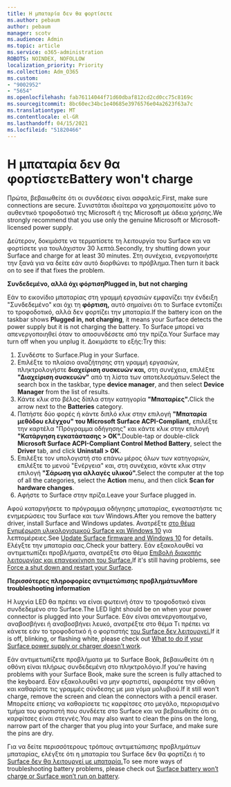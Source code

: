 ```yaml
---
title: Η μπαταρία δεν θα φορτίσετε
ms.author: pebaum
author: pebaum
manager: scotv
ms.audience: Admin
ms.topic: article
ms.service: o365-administration
ROBOTS: NOINDEX, NOFOLLOW
localization_priority: Priority
ms.collection: Adm_O365
ms.custom:
- "9002952"
- "5654"
ms.openlocfilehash: fab76114044f71d60dbaf812cd2cd0cc75c8169c
ms.sourcegitcommit: 8bc60ec34bc1e40685e3976576e04a2623f63a7c
ms.translationtype: MT
ms.contentlocale: el-GR
ms.lasthandoff: 04/15/2021
ms.locfileid: "51820466"
---
```

# <a name="battery-wont-charge"></a><span data-ttu-id="e57e0-102">Η μπαταρία δεν θα φορτίσετε</span><span class="sxs-lookup"><span data-stu-id="e57e0-102">Battery won't charge</span></span>

<span data-ttu-id="e57e0-103">Πρώτα, βεβαιωθείτε ότι οι συνδέσεις είναι ασφαλείς.</span><span class="sxs-lookup"><span data-stu-id="e57e0-103">First, make sure connections are secure.</span></span> <span data-ttu-id="e57e0-104">Συνιστάται ιδιαίτερα να χρησιμοποιείτε μόνο το αυθεντικό τροφοδοτικό της Microsoft ή της Microsoft με άδεια χρήσης.</span><span class="sxs-lookup"><span data-stu-id="e57e0-104">We strongly recommend that you use only the genuine Microsoft or Microsoft-licensed power supply.</span></span>

<span data-ttu-id="e57e0-105">Δεύτερον, δοκιμάστε να τερματίσετε τη λειτουργία του Surface και να φορτίσετε για τουλάχιστον 30 λεπτά.</span><span class="sxs-lookup"><span data-stu-id="e57e0-105">Secondly, try shutting down your Surface and charge for at least 30 minutes.</span></span> <span data-ttu-id="e57e0-106">Στη συνέχεια, ενεργοποιήστε την ξανά για να δείτε εάν αυτό διορθώνει το πρόβλημα.</span><span class="sxs-lookup"><span data-stu-id="e57e0-106">Then turn it back on to see if that fixes the problem.</span></span>

<span data-ttu-id="e57e0-107">**Συνδεδεμένο, αλλά όχι φόρτιση**</span><span class="sxs-lookup"><span data-stu-id="e57e0-107">**Plugged in, but not charging**</span></span>

<span data-ttu-id="e57e0-108">Εάν το εικονίδιο μπαταρίας στη γραμμή εργασιών εμφανίζει την ένδειξη "Συνδεδεμένο" και όχι τη **φόρτιση,** αυτό σημαίνει ότι το Surface εντοπίζει το τροφοδοτικό, αλλά δεν φορτίζει την μπαταρία.</span><span class="sxs-lookup"><span data-stu-id="e57e0-108">If the battery icon on the taskbar shows **Plugged in, not charging**, it means your Surface detects the power supply but it is not charging the battery.</span></span> <span data-ttu-id="e57e0-109">Το Surface μπορεί να απενεργοποιηθεί όταν το αποσυνδέσετε από την πρίζα.</span><span class="sxs-lookup"><span data-stu-id="e57e0-109">Your Surface may turn off when you unplug it.</span></span> <span data-ttu-id="e57e0-110">Δοκιμάστε το εξής:</span><span class="sxs-lookup"><span data-stu-id="e57e0-110">Try this:</span></span>

1. <span data-ttu-id="e57e0-111">Συνδέστε το Surface.</span><span class="sxs-lookup"><span data-stu-id="e57e0-111">Plug in your Surface.</span></span>
2. <span data-ttu-id="e57e0-112">Επιλέξτε το πλαίσιο αναζήτησης στη γραμμή εργασιών, πληκτρολογήστε **διαχείριση συσκευών και,** στη συνέχεια, επιλέξτε **"Διαχείριση συσκευών"** από τη λίστα των αποτελεσμάτων.</span><span class="sxs-lookup"><span data-stu-id="e57e0-112">Select the search box in the taskbar, type **device manager**, and then select **Device Manager** from the list of results.</span></span>
3. <span data-ttu-id="e57e0-113">Κάντε κλικ στο βέλος δίπλα στην κατηγορία **"Μπαταρίες".**</span><span class="sxs-lookup"><span data-stu-id="e57e0-113">Click the arrow next to the **Batteries** category.</span></span>
4. <span data-ttu-id="e57e0-114">Πατήστε δύο φορές ή κάντε διπλό κλικ στην επιλογή  **"Μπαταρία μεθόδου ελέγχου" του Microsoft Surface ACPI-Compliant,** επιλέξτε την καρτέλα "Πρόγραμμα οδήγησης" και κάντε κλικ στην επιλογή **"Κατάργηση εγκατάστασης > OK".**</span><span class="sxs-lookup"><span data-stu-id="e57e0-114">Double-tap or double-click **Microsoft Surface ACPI-Compliant Control Method Battery**, select the **Driver** tab, and click **Uninstall > OK**.</span></span>
5. <span data-ttu-id="e57e0-115">Επιλέξτε τον υπολογιστή στο επάνω μέρος όλων  των κατηγοριών, επιλέξτε το μενού "Ενέργεια" και, στη συνέχεια, κάντε κλικ στην επιλογή **"Σάρωση για αλλαγές υλικού".**</span><span class="sxs-lookup"><span data-stu-id="e57e0-115">Select the computer at the top of all the categories, select the **Action** menu, and then click **Scan for hardware changes**.</span></span>
6. <span data-ttu-id="e57e0-116">Αφήστε το Surface στην πρίζα.</span><span class="sxs-lookup"><span data-stu-id="e57e0-116">Leave your Surface plugged in.</span></span>

<span data-ttu-id="e57e0-117">Αφού καταργήσετε το πρόγραμμα οδήγησης μπαταρίας, εγκαταστήστε τις ενημερώσεις του Surface και των Windows.</span><span class="sxs-lookup"><span data-stu-id="e57e0-117">After you remove the battery driver, install Surface and Windows updates.</span></span> <span data-ttu-id="e57e0-118">Ανατρέξτε [στο θέμα Ενημέρωση υλικολογισμικού Surface και Windows 10](https://support.microsoft.com/help/4023505) για λεπτομέρειες.</span><span class="sxs-lookup"><span data-stu-id="e57e0-118">See [Update Surface firmware and Windows 10](https://support.microsoft.com/help/4023505) for details.</span></span> <span data-ttu-id="e57e0-119">Ελέγξτε την μπαταρία σας.</span><span class="sxs-lookup"><span data-stu-id="e57e0-119">Check your battery.</span></span> <span data-ttu-id="e57e0-120">Εάν εξακολουθεί να αντιμετωπίζει προβλήματα, ανατρέξτε στο θέμα [Επιβολή διακοπής λειτουργίας και επανεκκίνηση του Surface.](https://support.microsoft.com/help/4036280/surface-force-a-shut-down-and-restart-your-surface)</span><span class="sxs-lookup"><span data-stu-id="e57e0-120">If it's still having problems, see [Force a shut down and restart your Surface](https://support.microsoft.com/help/4036280/surface-force-a-shut-down-and-restart-your-surface).</span></span>

<span data-ttu-id="e57e0-121">**Περισσότερες πληροφορίες αντιμετώπισης προβλημάτων**</span><span class="sxs-lookup"><span data-stu-id="e57e0-121">**More troubleshooting information**</span></span>

<span data-ttu-id="e57e0-122">Η λυχνία LED θα πρέπει να είναι φωτεινή όταν το τροφοδοτικό είναι συνδεδεμένο στο Surface.</span><span class="sxs-lookup"><span data-stu-id="e57e0-122">The LED light should be on when your power connector is plugged into your Surface.</span></span> <span data-ttu-id="e57e0-123">Εάν είναι απενεργοποιημένο, αναβοσβήνει ή αναβοσβήνει λευκό, ανατρέξτε στο θέμα Τι πρέπει να κάνετε εάν το τροφοδοτικό ή ο φορτιστής [του Surface δεν λειτουργεί.](https://support.microsoft.com/help/4484763/surface-fix-issues-with-your-power-supply)</span><span class="sxs-lookup"><span data-stu-id="e57e0-123">If it is off, blinking, or flashing white, please check out [What to do if your Surface power supply or charger doesn’t work](https://support.microsoft.com/help/4484763/surface-fix-issues-with-your-power-supply).</span></span> 

<span data-ttu-id="e57e0-124">Εάν αντιμετωπίζετε προβλήματα με το Surface Book, βεβαιωθείτε ότι η οθόνη είναι πλήρως συνδεδεμένη στο πληκτρολόγιο.</span><span class="sxs-lookup"><span data-stu-id="e57e0-124">If you're having problems with your Surface Book, make sure the screen is fully attached to the keyboard.</span></span> <span data-ttu-id="e57e0-125">Εάν εξακολουθεί να μην φορτιστεί, αφαιρέστε την οθόνη και καθαρίστε τις γραμμές σύνδεσης με μια γόμα μολυβιού.</span><span class="sxs-lookup"><span data-stu-id="e57e0-125">If it still won't charge, remove the screen and clean the connectors with a pencil eraser.</span></span> <span data-ttu-id="e57e0-126">Μπορείτε επίσης να καθαρίσετε τις καρφίτσες στο μεγάλο, περιορισμένο τμήμα του φορτιστή που συνδέετε στο Surface και να βεβαιωθείτε ότι οι καρφίτσες είναι στεγνές.</span><span class="sxs-lookup"><span data-stu-id="e57e0-126">You may also want to clean the pins on the long, narrow part of the charger that you plug into your Surface, and make sure the pins are dry.</span></span>

<span data-ttu-id="e57e0-127">Για να δείτε περισσότερους τρόπους αντιμετώπισης προβλημάτων μπαταρίας, ελέγξτε ότι η μπαταρία του Surface δεν θα φορτίζει ή το [Surface δεν θα λειτουργεί με μπαταρία.](https://support.microsoft.com/help/4023536/surface-surface-battery-wont-charge)</span><span class="sxs-lookup"><span data-stu-id="e57e0-127">To see more ways of troubleshooting battery problems, please check out [Surface battery won’t charge or Surface won’t run on battery](https://support.microsoft.com/help/4023536/surface-surface-battery-wont-charge).</span></span>

